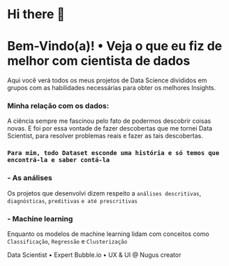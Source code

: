 <!--
**enzoschitini/enzoschitini** is a ✨ _special_ ✨ repository because its `README.md` (this file) appears on your GitHub profile.

Here are some ideas to get you started:

- 🔭 I’m currently working on ...
- 🌱 I’m currently learning ...
- 👯 I’m looking to collaborate on ...
- 🤔 I’m looking for help with ...
- 💬 Ask me about ...
- 📫 How to reach me: ...
- 😄 Pronouns: ...
- ⚡ Fun fact: ...
-->
# Hi there 👋

# **Bem-Vindo(a)! • Veja o que eu fiz de melhor com cientista de dados**
Aqui você verá todos os meus projetos de Data Science divididos em grupos com as habilidades necessárias para obter os melhores Insights.

### **Minha relação com os dados:**
A ciência sempre me fascinou pelo fato de podermos descobrir coisas novas. E foi por essa vontade de fazer descobertas que me tornei Data Scientist, para resolver problemas reais e fazer as tais descobertas.
### `Para mim, todo Dataset esconde uma história e só temos que encontrá-la e saber contá-la`

### - **As análises** 
Os projetos que desenvolvi dizem respeito a `análises descritivas`, `diagnósticas`, `preditivas` `e até prescritivas`

### - **Machine learning** 
Enquanto os modelos de machine learning lidam com conceitos como `Classificação`, `Regressão` e `Clusterização`



Data Scientist • Expert Bubble.io • UX & UI @ Nugus creator
